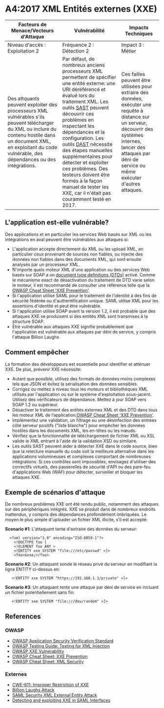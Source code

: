 # A4:2017 XML Entités externes (XXE)

| Facteurs de Menace/Vecteurs d'Attaque | Vulnérabilité | Impacts Techniques |
| -- | -- | -- |
| Niveau d'accès : Exploitation 2 | Fréquence 2 : Détection 2 | Impact 3 : Métier |
| Des attquants peuvent exploiter des processeurs XML vulnérables s'ils peuvent télécharger du XML ou inclure du contenu hostile dans un document XML, en exploitant du code vulnérable, des dépendances ou des intégrations. | Par défaut, de nombreux anciens processeurs XML permettent de spécifier une entité externe: une URI déréférencé et évalué lors du traitement XML. Les outils [SAST](https://www.owasp.org/index.php/Source_Code_Analysis_Tools) peuvent découvrir ces problèmes en inspectant les dépendances et la configuration. Les outils [DAST](https://www.owasp.org/index.php/Category:Vulnerability_Scanning_Tools) nécessite des étapes manuelles supplémentaires pour détecter et exploiter ces problèmes. Des testeurs doivent être formés à la façon manuel de tester les XXE, car il n'était pas couramment testé en 2017. | Ces failles peuvent être utilisées pour extraire des données, exécuter une requête à distance sur un serveur, découvrir des systèmes internes, lancer des attaques par déni de service ou même exécuter d'autres attaques. |

## L'application est-elle vulnérable?

Des applications et en particulier les services Web basés sur XML ou les intégrations en aval peuvent être vulnérables aux attaques si:


* L'application accepte directement du XML ou les upload XML, en particulier ceux provenant de sources non fiables, ou injecte des données non fiables dans des documents XML, qui sont ensuite analysés par un processeur XML.
* N'importe quels moteur XML d'une application ou des services Web basés sur SOAP a un [document type definitions (DTDs)](https://en.wikipedia.org/wiki/Document_type_definition) activé. Comme le mécanisme exact de désactivation du traitement de DTD varie selon le moteur, il est recommandé de consulter une référence telle que la [OWASP Cheat Sheet 'XXE Prevention'](https://www.owasp.org/index.php/XML_External_Entity_(XXE)_Prevention_Cheat_Sheet).
* Si l'application utilise SAML pour le traitement de l'identité à des fins de sécurité fédérée ou d'authentification unique. SAML utilise XML pour les assertions d'identité et peut être vulnérable.
* Si l'application utilise SOAP avant la version 1.2, il est probable que des attaques XXE se produisent si des entités XML sont transmises à la structure SOAP.
* Être vulnérable aux attaques XXE signifie probablement que l'application est vulnérable aux attaques par déni de service, y compris l'attaque Billion Laughs

## Comment empêcher

La formation des développeurs est essentielle pour identifier et atténuer XXE. De plus, prévenir XXE nécessite:

* Autant que possible, utilisez des formats de données moins complexes tels que JSON et évitez la sérialisation des données sensibles.
* Corrigez ou mettez à niveau tous les moteurs et bibliothèques XML utilisés par l'application ou sur le système d'exploitation sous-jacent. Utilisez des vérificateurs de dépendance. Mettez à jour SOAP vers SOAP 1.2 ou supérieur.
* Désactiver le traitement des entités externes XML et des DTD dans tous les moteur XML de l’application,[OWASP Cheat Sheet 'XXE Prevention'](https://www.owasp.org/index.php/XML_External_Entity_(XXE)_Prevention_Cheat_Sheet).
* Implémentez une validation, un filtrage ou une désinfection des entrées côté serveur positifs ("liste blanche") pour empêcher les données hostiles dans les documents XML, les en-têtes ou les nœuds.
* Vérifiez que la fonctionnalité de téléchargement de fichier XML ou XSL valide le XML entrant à l'aide de la validation XSD ou similaire.
* Les outils SAST peuvent aider à détecter XXE dans le code source, bien que la relecture manuelle du code soit la meilleure alternative dans les applications volumineuses et complexes comportant de nombreuses intégrations.
Si ces contrôles sont impossibles, envisagez d'utiliser des correctifs virtuels, des passerelles de sécurité d'API ou des pare-feu d'applications Web (WAF) pour détecter, surveiller et bloquer les attaques XXE.

## Exemple de scénarios d'attaque

De nombreux problèmes  XXE ont été rendu public, notamment des attaques sur des périphériques intégrés. XXE se produit dans de nombreux endroits inattendus, y compris des dépendances profondément imbriquées. Le moyen le plus simple d'uploader un fichier XML illicite, s’il est accepté:

**Scenario #1**: L'attaquant tente d'extraire des données du serveur:

```
  <?xml version="1.0" encoding="ISO-8859-1"?>
    <!DOCTYPE foo [
    <!ELEMENT foo ANY >
    <!ENTITY xxe SYSTEM "file:///etc/passwd" >]>
    <foo>&xxe;</foo>
```

**Scenario #2**: Un attaquant sonde le réseau privé du serveur en modifiant la ligne ENTITY ci-dessus en:
```
   <!ENTITY xxe SYSTEM "https://192.168.1.1/private" >]>
```

**Scenario #3**: Un attaquant tente une attaque par déni de service en incluant un fichier potentiellement sans fin:

```
   <!ENTITY xxe SYSTEM "file:///dev/random" >]>
```

## References

### OWASP

* [OWASP Application Security Verification Standard](https://www.owasp.org/index.php/Category:OWASP_Application_Security_Verification_Standard_Project#tab=Home)
* [OWASP Testing Guide: Testing for XML Injection](https://www.owasp.org/index.php/Testing_for_XML_Injection_(OTG-INPVAL-008))
* [OWASP XXE Vulnerability](https://www.owasp.org/index.php/XML_External_Entity_(XXE)_Processing)
* [OWASP Cheat Sheet: XXE Prevention](https://www.owasp.org/index.php/XML_External_Entity_(XXE)_Prevention_Cheat_Sheet)
* [OWASP Cheat Sheet: XML Security](https://www.owasp.org/index.php/XML_Security_Cheat_Sheet)

### Externes

* [CWE-611: Improper Restriction of XXE](https://cwe.mitre.org/data/definitions/611.html)
* [Billion Laughs Attack](https://en.wikipedia.org/wiki/Billion_laughs_attack)
* [SAML Security XML External Entity Attack](https://secretsofappsecurity.blogspot.tw/2017/01/saml-security-xml-external-entity-attack.html)
* [Detecting and exploiting XXE in SAML Interfaces](https://web-in-security.blogspot.tw/2014/11/detecting-and-exploiting-xxe-in-saml.html)

